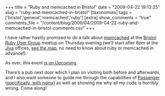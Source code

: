 +++
title = "Ruby and memcached in Bristol"
date = "2009-04-22 19:13:25"
slug = "ruby-and-memcached-in-bristol"
[taxonomies]
tags = ['bristol','general','memcached','ruby']
[extra]
show_comments = "true"
comments_file = "/content/blog/2009/04/2009-04-22-ruby-and-memcached-in-bristol-comments.csv"
+++

I have rather hastily promised to do a talk about [memcached](http://code.google.com/p/memcached/) at the [Bristol Ruby User Group](http://groups.google.com/group/bristol-ruby) meetup on Thursday evening (we’ll start after 6pm at the [Jiva](http://jivatechnology.com/) offices, [see the map](http://maps.google.co.uk/maps?q=BS1%206JG), no need to know about ruby or memcached in advance!).

As ever, this event [is on Upcoming](http://upcoming.yahoo.com/event/2463558/).

There’s a pub next door which I plan on visiting both before and afterwards, and I also want someone to guide me through the capabilities of [Passenger](http://www.modrails.com/) ([specifically, with nginx](http://www.modrails.com/documentation/Users%20guide%20Nginx.html)) as well as showing me why all my code is horribly wrong. Come along!
